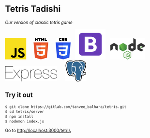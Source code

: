 # Tetris Tadishi
*Our version of classic tetris game*
  
<img src="./images/javascript.svg" height="70">&nbsp;&nbsp;&nbsp;&nbsp;&nbsp;
<img src="./images/html-5.svg" height="70">&nbsp;&nbsp;&nbsp;&nbsp;&nbsp;
<img src="./images/css-3.svg" height="70">&nbsp;&nbsp;&nbsp;
<img src="./images/bootstrap .svg" height="100">&nbsp;&nbsp;&nbsp;
<img src="./images/nodejs.svg" height="70">&nbsp;&nbsp;&nbsp;&nbsp;&nbsp;&nbsp;
<img src="./images/express.svg" height="50">&nbsp;&nbsp;&nbsp;&nbsp;&nbsp;&nbsp;
<img src="./images/postgresql-icon.svg" height="70">

## Try it out

```
$ git clone https://gitlab.com/tanvee_balhara/tetris.git 
$ cd tetris/server  
$ npm install  
$ nodemon index.js  
```
Go to [http://localhost:3000/tetris](http://localhost:3000/tetris)